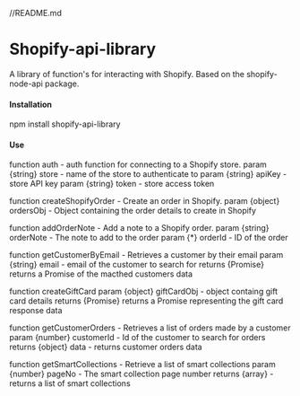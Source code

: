 //README.md

# Shopify-api-library

A library of function's for interacting with Shopify. Based on the shopify-node-api package.

#### Installation

npm install shopify-api-library

#### Use

function auth - auth function for connecting to a Shopify store.
param {string} store - name of the store to authenticate to
param {string} apiKey - store API key
param {string} token - store access token

function createShopifyOrder - Create an order in Shopify.
param {object} ordersObj - Object containing the order details to create in Shopify

function addOrderNote - Add a note to a Shopify order.
param {string} orderNote - The note to add to the order
param {\*} orderId - ID of the order

function getCustomerByEmail - Retrieves a customer by their email
param {string} email - email of the customer to search for
returns {Promise} returns a Promise of the macthed customers data

function createGiftCard
param {object} giftCardObj - object containg gift card details
returns {Promise} returns a Promise representing the gift card response data

function getCustomerOrders - Retrieves a list of orders made by a customer
param {number} customerId - Id of the customer to search for orders
returns {object} data - returns customer orders data

function getSmartCollections - Retrieve a list of smart collections
param {number} pageNo - The smart collection page number
returns {array} - returns a list of smart collections
